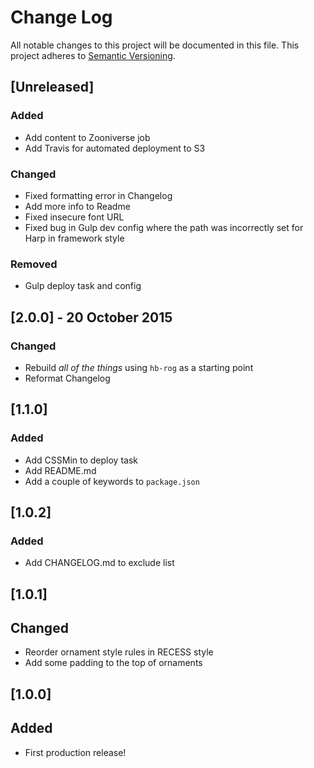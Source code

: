 # Change Log

All notable changes to this project will be documented in this file. This project adheres to [Semantic Versioning](http://semver.org/).

## [Unreleased]

### Added

* Add content to Zooniverse job
* Add Travis for automated deployment to S3

### Changed

* Fixed formatting error in Changelog
* Add more info to Readme
* Fixed insecure font URL
* Fixed bug in Gulp dev config where the path was incorrectly set for Harp in framework style

### Removed

* Gulp deploy task and config

## [2.0.0] - 20 October 2015

### Changed

* Rebuild *all of the things* using `hb-rog` as a starting point
* Reformat Changelog

## [1.1.0]

### Added

* Add CSSMin to deploy task
* Add README.md
* Add a couple of keywords to `package.json`

## [1.0.2]

### Added

* Add CHANGELOG.md to exclude list

## [1.0.1]

## Changed

* Reorder ornament style rules in RECESS style
* Add some padding to the top of ornaments

## [1.0.0]

## Added

* First production release!
